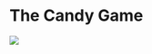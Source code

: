 # The Candy Game
<img src="https://user-images.githubusercontent.com/80656121/114134914-21372080-9926-11eb-8b69-21d155a530d9.PNG">
